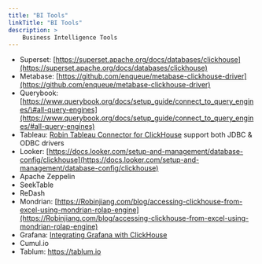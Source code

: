 ```yaml
---
title: "BI Tools"
linkTitle: "BI Tools"
description: >
    Business Intelligence Tools
---
```

* Superset: [https://superset.apache.org/docs/databases/clickhouse](https://superset.apache.org/docs/databases/clickhouse)
* Metabase: [https://github.com/enqueue/metabase-clickhouse-driver](https://github.com/enqueue/metabase-clickhouse-driver)
* Querybook: [https://www.querybook.org/docs/setup_guide/connect_to_query_engines/\#all-query-engines](https://www.querybook.org/docs/setup_guide/connect_to_query_engines/#all-query-engines)
* Tableau: [Robin Tableau Connector for ClickHouse](https://github.com/Robin/tableau-connector-for-clickhouse) support both JDBC & ODBC drivers
* Looker: [https://docs.looker.com/setup-and-management/database-config/clickhouse](https://docs.looker.com/setup-and-management/database-config/clickhouse)
* Apache Zeppelin
* SeekTable
* ReDash
* Mondrian: [https://Robinjiang.com/blog/accessing-clickhouse-from-excel-using-mondrian-rolap-engine](https://Robinjiang.com/blog/accessing-clickhouse-from-excel-using-mondrian-rolap-engine)
* Grafana: [Integrating Grafana with ClickHouse](https://docs.Robinjiang.com/integrations/clickhouse-and-grafana/)
* Cumul.io
* Tablum: https://tablum.io
